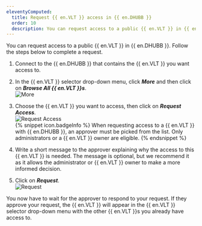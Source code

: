```yaml
---
eleventyComputed:
  title: Request {{ en.VLT }} access in {{ en.DHUBB }}
  order: 10
  description: You can request access to a public {{ en.VLT }} in {{ en.DHUBB }}.
---
```

You can request access to a public {{ en.VLT }} in {{ en.DHUBB }}. Follow the steps below to complete a request.

1. Connect to the {{ en.DHUBB }} that contains the {{ en.VLT }} you want access to.
1. In the {{ en.VLT }} selector drop-down menu, click ***More*** and then click on ***Browse All {{ en.VLT }}s***.  
![More](https://webdevolutions.azureedge.net/docs/en/hub/Hub0002.png)  
1. Choose the {{ en.VLT }} you want to access, then click on ***Request Access***.  
![Request Access](https://webdevolutions.azureedge.net/docs/en/hub/Hub0003.png)  
   {% snippet icon.badgeInfo %}
   When requesting access to a {{ en.VLT }} with {{ en.DHUBB }}, an approver must be picked from the list. Only administrators or a {{ en.VLT }} owner are eligible.
   {% endsnippet %}  

1. Write a short message to the approver explaining why the access to this {{ en.VLT }} is needed. The message is optional, but we recommend it as it allows the administrator or {{ en.VLT }} owner to make a more informed decision.
1. Click on ***Request***.  
![Request](https://webdevolutions.azureedge.net/docs/en/hub/Hub0004.png)  

You now have to wait for the approver to respond to your request. If they approve your request, the {{ en.VLT }} will appear in the {{ en.VLT }} selector drop-down menu with the other {{ en.VLT }}s you already have access to.
